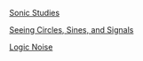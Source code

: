 [Sonic Studies](http://sonicstudies.org/)

[Seeing Circles, Sines, and Signals](http://jackschaedler.github.io/circles-sines-signals/)

[Logic Noise](https://hackaday.com/tag/logic-noise/<https://hackaday.com/tag/logic-noise/page/2/)
